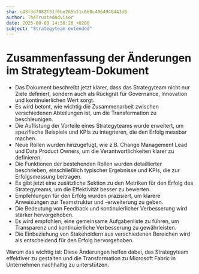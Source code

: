 ```yaml
---
sha: c43f3d7082f51f6be265bf1c668c4964940441d6
author: TheTrustedAdvisor
date: 2025-08-09 14:58:26 +0200
subject: "Strategyteam extended"
---
```


  # Zusammenfassung der Änderungen im Strategyteam-Dokument

- Das Dokument beschreibt jetzt klarer, dass das Strategyteam nicht nur Ziele definiert, sondern auch als Rückgrat für Governance, Innovation und kontinuierlichen Wert sorgt.
- Es wird betont, wie wichtig die Zusammenarbeit zwischen verschiedenen Abteilungen ist, um die Transformation zu beschleunigen.
- Die Auflistung der Vorteile eines Strategyteams wurde erweitert, um spezifische Beispiele und KPIs zu integrieren, die den Erfolg messbar machen.
- Neue Rollen wurden hinzugefügt, wie z.B. Change Management Lead und Data Product Owners, um die Verantwortlichkeiten klarer zu definieren.
- Die Funktionen der bestehenden Rollen wurden detaillierter beschrieben, einschließlich typischer Ergebnisse und KPIs, die zur Erfolgsmessung beitragen.
- Es gibt jetzt eine zusätzliche Sektion zu den Metriken für den Erfolg des Strategyteams, um die Effektivität besser zu bewerten.
- Empfehlungen für den Erfolg wurden präzisiert, um klarere Anweisungen zur Teamstruktur und -erweiterung zu geben.
- Die Bedeutung von Feedback und kontinuierlicher Verbesserung wird stärker hervorgehoben.
- Es wird empfohlen, eine gemeinsame Aufgabenliste zu führen, um Transparenz und kontinuierliche Verbesserung zu gewährleisten.
- Die Einbeziehung von Stakeholdern aus verschiedenen Bereichen wird als entscheidend für den Erfolg hervorgehoben.

Warum das wichtig ist: Diese Änderungen helfen dabei, das Strategyteam effektiver zu gestalten und die Transformation zu Microsoft Fabric in Unternehmen nachhaltig zu unterstützen.
